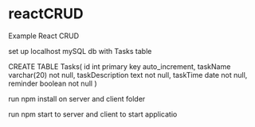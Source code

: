 # reactCRUD
Example React CRUD

set up localhost mySQL db with Tasks table

CREATE TABLE Tasks(
id int  primary key auto_increment,
taskName varchar(20) not null,
taskDescription text not null,
taskTime date not null,
reminder boolean not null
)

run npm install on server and client folder

run npm start to server and client to start applicatio
